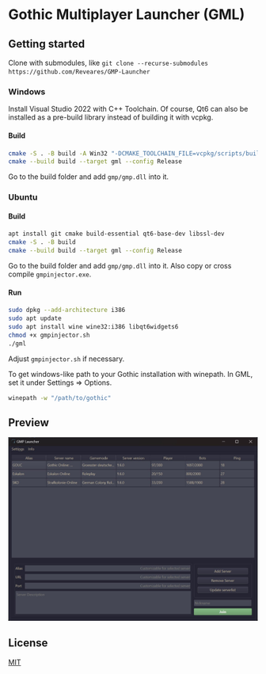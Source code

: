 # Gothic Multiplayer Launcher (GML)

## Getting started

Clone with submodules, like `git clone --recurse-submodules https://github.com/Reveares/GMP-Launcher`

### Windows

Install Visual Studio 2022 with C++ Toolchain.
Of course, Qt6 can also be installed as a pre-build library instead of building it with vcpkg.

#### Build

```bash
cmake -S . -B build -A Win32 "-DCMAKE_TOOLCHAIN_FILE=vcpkg/scripts/buildsystems/vcpkg.cmake"
cmake --build build --target gml --config Release
```
Go to the build folder and add `gmp/gmp.dll` into it.

### Ubuntu

#### Build
```bash
apt install git cmake build-essential qt6-base-dev libssl-dev
cmake -S . -B build
cmake --build build --target gml --config Release
```
Go to the build folder and add `gmp/gmp.dll` into it. Also copy or cross compile `gmpinjector.exe`.

#### Run
```bash
sudo dpkg --add-architecture i386
sudo apt update
sudo apt install wine wine32:i386 libqt6widgets6
chmod +x gmpinjector.sh
./gml
```
Adjust `gmpinjector.sh` if necessary.

To get windows-like path to your Gothic installation with winepath. In GML, set it under Settings => Options.
```bash
winepath -w "/path/to/gothic"
```

## Preview
![](docs/mainwindow.jpg)

## License
[MIT](LICENSE)
